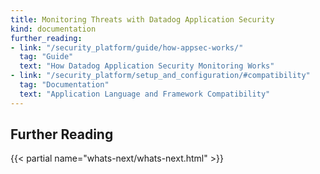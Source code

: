 ```yaml
---
title: Monitoring Threats with Datadog Application Security
kind: documentation
further_reading:
- link: "/security_platform/guide/how-appsec-works/"
  tag: "Guide"
  text: "How Datadog Application Security Monitoring Works"
- link: "/security_platform/setup_and_configuration/#compatibility"
  tag: "Documentation"
  text: "Application Language and Framework Compatibility"
---
```




## Further Reading

{{< partial name="whats-next/whats-next.html" >}}